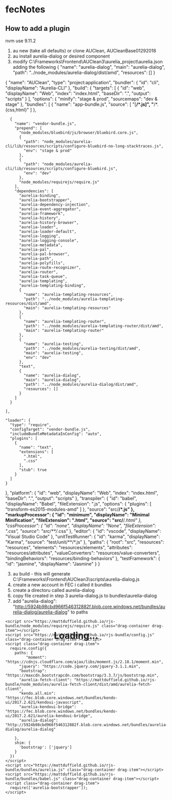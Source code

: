 # fecNotes
## How to add a plugin
nvm use 9.11.2
1. au new (take all defaults) or clone AUClean, AUCleanBase01292018
2. au install aurelia-dialog or desired component
3. modify C:\Frameworks\Frontend\AUClean3\aurelia_project\aurelia.json 
adding the following
{
"name": "aurelia-dialog",
"main": "aurelia-dialog",
"path": "../node_modules/aurelia-dialog/dist/amd",
"resources": []
}

		  
{
  "name": "AUClean",
  "type": "project:application",
  "bundler": {
    "id": "cli",
    "displayName": "Aurelia-CLI"
  },
  "build": {
    "targets": [
      {
        "id": "web",
        "displayName": "Web",
        "index": "index.html",
        "baseDir": ".",
        "output": "scripts"
      }
    ],
    "options": {
      "minify": "stage & prod",
      "sourcemaps": "dev & stage"
    },
    "bundles": [
      {
        "name": "app-bundle.js",
        "source": [
          "[**/*.js]",
          "**/*.{css,html}"
        ]
      },
      
      {
        "name": "vendor-bundle.js",
        "prepend": [
          "node_modules/bluebird/js/browser/bluebird.core.js",
          {
            "path": "node_modules/aurelia-cli/lib/resources/scripts/configure-bluebird-no-long-stacktraces.js",
            "env": "stage & prod"
          },
          {
            "path": "node_modules/aurelia-cli/lib/resources/scripts/configure-bluebird.js",
            "env": "dev"
          },
          "node_modules/requirejs/require.js"
        ],
        "dependencies": [
          "aurelia-binding",
          "aurelia-bootstrapper",
          "aurelia-dependency-injection",
          "aurelia-event-aggregator",
          "aurelia-framework",
          "aurelia-history",
          "aurelia-history-browser",
          "aurelia-loader",
          "aurelia-loader-default",
          "aurelia-logging",
          "aurelia-logging-console",
          "aurelia-metadata",
          "aurelia-pal",
          "aurelia-pal-browser",
          "aurelia-path",
          "aurelia-polyfills",
          "aurelia-route-recognizer",
          "aurelia-router",
          "aurelia-task-queue",
          "aurelia-templating",
          "aurelia-templating-binding",
          {
            "name": "aurelia-templating-resources",
            "path": "../node_modules/aurelia-templating-resources/dist/amd",
            "main": "aurelia-templating-resources"
          },
          {
            "name": "aurelia-templating-router",
            "path": "../node_modules/aurelia-templating-router/dist/amd",
            "main": "aurelia-templating-router"
          },
          {
            "name": "aurelia-testing",
            "path": "../node_modules/aurelia-testing/dist/amd",
            "main": "aurelia-testing",
            "env": "dev"
          },
          "text",
          {
            "name": "aurelia-dialog",
            "main": "aurelia-dialog",
            "path": "../node_modules/aurelia-dialog/dist/amd",
            "resources": []
          }
        ]
      }
     
    ],
    
    "loader": {
      "type": "require",
      "configTarget": "vendor-bundle.js",
      "includeBundleMetadataInConfig": "auto",
      "plugins": [
        {
          "name": "text",
          "extensions": [
            ".html",
            ".css"
          ],
          "stub": true
        }
      ]
    }
  },
  "platform": {
    "id": "web",
    "displayName": "Web",
    "index": "index.html",
    "baseDir": ".",
    "output": "scripts"
  },
  "transpiler": {
    "id": "babel",
    "displayName": "Babel",
    "fileExtension": ".js",
    "options": {
      "plugins": [
        "transform-es2015-modules-amd"
      ]
    },
    "source": "src/**/*.js"
  },
  "markupProcessor": {
    "id": "minimum",
    "displayName": "Minimal Minification",
    "fileExtension": ".html",
    "source": "src/**/*.html"
  },
  "cssProcessor": {
    "id": "none",
    "displayName": "None",
    "fileExtension": ".css",
    "source": "src/**/*.css"
  },
  "editor": {
    "id": "vscode",
    "displayName": "Visual Studio Code"
  },
  "unitTestRunner": {
    "id": "karma",
    "displayName": "Karma",
    "source": "test/unit/**/*.js"
  },
  "paths": {
    "root": "src",
    "resources": "resources",
    "elements": "resources/elements",
    "attributes": "resources/attributes",
    "valueConverters": "resources/value-converters",
    "bindingBehaviors": "resources/binding-behaviors"
  },
  "testFramework": {
    "id": "jasmine",
    "displayName": "Jasmine"
  }
}

3. au build - this will generate C:\Frameworks\Frontend\AUClean3\scripts\aurelia-dialog.js
4. create a new account in FEC i called it bundles
5. create a directoru called aurelia-dialog
6. copy  file created in step 3 aurelia-dialog.js to bundles\aurelia-dialog
7. add     "aurelia-dialog": "http://5924b98cbd966f546312882f.blob.core.windows.net/bundles/aurelia-dialog/aurelia-dialog"
      to paths
	  <!doctype html>
<html>
  <head>
    <title class="drag-container drag-item">Sample Layout</title>
    <meta charset="utf-8" class="drag-item">
    <meta http-equiv="X-UA-Compatible" content="IE=edge" class="drag-item">
    <meta name="viewport" content="width=device-width, initial-scale=1.0, maximum-scale=1.0, user-scalable=no" class="drag-item">
    <style>
      html, body {
        height: 100%;
      }
      .loading {
        position: absolute;
        top: 50%;
        left: 50%;
        margin-left: -100px;
      }
    </style>    
    <link rel="shortcut icon" href="http://frontendcreator.com/favicon.ico" type="image/x-icon" class="drag-item">
    <link href="https://maxcdn.bootstrapcdn.com/bootstrap/3.3.6/css/bootstrap.min.css" rel="stylesheet" integrity="sha384-1q8mTJOASx8j1Au+a5WDVnPi2lkFfwwEAa8hDDdjZlpLegxhjVME1fgjWPGmkzs7" crossorigin="anonymous" class="drag-item">
    <link href="https://maxcdn.bootstrapcdn.com/font-awesome/4.7.0/css/font-awesome.min.css" rel="stylesheet" class="drag-item">
    <link rel="stylesheet" href="https://kendo.cdn.telerik.com/2017.2.621/styles/kendo.common.min.css" class="drag-item">
    <link rel="stylesheet" href="https://kendo.cdn.telerik.com/2017.2.621/styles/kendo.default.min.css" class="drag-item">
    <link rel="stylesheet" href="https://kendo.cdn.telerik.com/2017.2.621/styles/kendo.bootstrap.min.css" class="drag-item">
    </head>
  <body aurelia-app="src/main">
    <h1 class="loading">Loading...</h1>    
    
    <script src="https://mattduffield.github.io/rjs-bundle/node_modules/requirejs/require.js" class="drag-container drag-item"></script>
    <script src="https://mattduffield.github.io/rjs-bundle/config.js" class="drag-container drag-item"></script>
    <script class="drag-container drag-item">
      require.config({
        paths: {     
             "moment": "https://cdnjs.cloudflare.com/ajax/libs/moment.js/2.18.1/moment.min",
          "jquery": "https://code.jquery.com/jquery-3.1.1.min",
          "bootstrap": "https://maxcdn.bootstrapcdn.com/bootstrap/3.3.7/js/bootstrap.min",
          "aurelia-fetch-client": "https://mattduffield.github.io/rjs-bundle/node_modules/aurelia-fetch-client/dist/amd/aurelia-fetch-client",
          "kendo.all.min": "https://fec.blob.core.windows.net/bundles/kendo-ui/2017.2.621/kendoui-javascript",
          "aurelia-kendoui-bridge": "https://fec.blob.core.windows.net/bundles/kendo-ui/2017.2.621/aurelia-kendoui-bridge",
          "aurelia-dialog": "http://5924b98cbd966f546312882f.blob.core.windows.net/bundles/aurelia-dialog/aurelia-dialog"
          
        },
        shim: {
          'bootstrap': ['jquery']
        }
      })
    </script>
    <script src="https://mattduffield.github.io/rjs-bundle/bundles/aurelia.js" class="drag-container drag-item"></script>
    <script src="https://mattduffield.github.io/rjs-bundle/bundles/babel.js" class="drag-container drag-item"></script>
    <script class="drag-container drag-item">
      require(['aurelia-bootstrapper']);
    </script>
  </body>
</html>